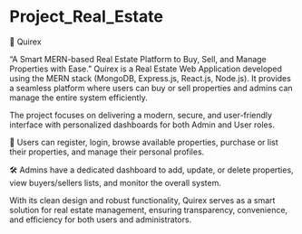 # Project_Real_Estate

🏡 Quirex

“A Smart MERN-based Real Estate Platform to Buy, Sell, and Manage Properties with Ease.”
Quirex is a Real Estate Web Application developed using the MERN stack (MongoDB, Express.js, React.js, Node.js).
It provides a seamless platform where users can buy or sell properties and admins can manage the entire system efficiently.

The project focuses on delivering a modern, secure, and user-friendly interface with personalized dashboards for both Admin and User roles.

👤 Users can register, login, browse available properties, purchase or list their properties, and manage their personal profiles.

🛠 Admins have a dedicated dashboard to add, update, or delete properties, view buyers/sellers lists, and monitor the overall system.

With its clean design and robust functionality, Quirex serves as a smart solution for real estate management, ensuring transparency, convenience, and efficiency for both users and administrators.
